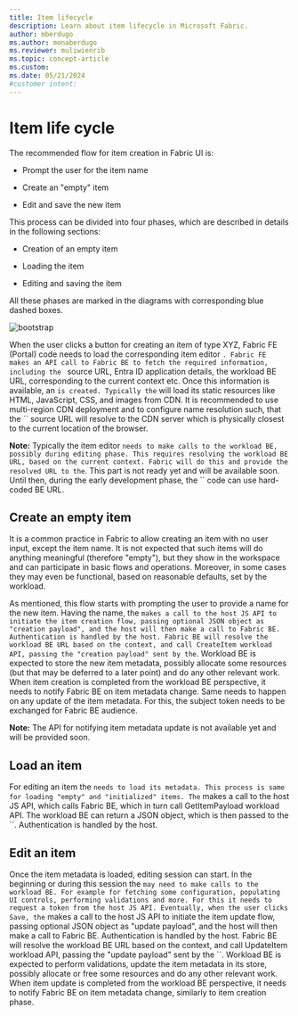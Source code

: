 ```yaml
---
title: Item lifecycle
description: Learn about item lifecycle in Microsoft Fabric.
author: mberdugo
ms.author: monaberdugo
ms.reviewer: muliwienrib
ms.topic: concept-article
ms.custom:
ms.date: 05/21/2024
#customer intent:
---
```


# Item life cycle 

The recommended flow for item creation in Fabric UI is: 

- Prompt the user for the item name 

- Create an "empty" item 

- Edit and save the new item 

This process can be divided into four phases, which are described in details in the following sections: 

- Creation of an empty item 

- Loading the item 

- Editing and saving the item 

All these phases are marked in the diagrams with corresponding blue dashed boxes. 

![bootstrap](bootstrap.png) 

When the user clicks a button for creating an item of type XYZ, Fabric FE (Portal) code needs to load the corresponding item editor ``. Fabric FE makes an API call to Fabric BE to fetch the required information, including the `` source URL, Entra ID application details, the workload BE URL, corresponding to the current context etc. Once this information is available, an `` is created. Typically the `` will load its static resources like HTML, JavaScript, CSS, and images from CDN. It is recommended to use multi-region CDN deployment and to configure name resolution such, that the `` source URL will resolve to the CDN server which is physically closest to the current location of the browser. 

**Note:**  Typically the item editor `` needs to make calls to the workload BE, possibly during editing phase. This requires resolving the workload BE URL, based on the current context. Fabric will do this and provide the resolved URL to the ``. This part is not ready yet and will be available soon. Until then, during the early development phase, the `` code can use hard-coded BE URL. 

## Create an empty item 

It is a common practice in Fabric to allow creating an item with no user input, except the item name. It is not expected that such items will do anything meaningful (therefore "empty"), but they show in the workspace and can participate in basic flows and operations. Moreover, in some cases they may even be functional, based on reasonable defaults, set by the workload. 

As mentioned, this flow starts with prompting the user to provide a name for the new item. Having the name, the `` makes a call to the host JS API to initiate the item creation flow, passing optional JSON object as "creation payload", and the host will then make a call to Fabric BE. Authentication is handled by the host. Fabric BE will resolve the workload BE URL based on the context, and call CreateItem workload API, passing the "creation payload" sent by the ``. Workload BE is expected to store the new item metadata, possibly allocate some resources (but that may be deferred to a later point) and do any other relevant work. When item creation is completed from the workload BE perspective, it needs to notify Fabric BE on item metadata change. Same needs to happen on any update of the item metadata. For this, the subject token needs to be exchanged for Fabric BE audience. 

**Note:**  The API for notifying item metadata update is not available yet and will be provided soon. 

## Load an item 

For editing an item the `` needs to load its metadata. This process is same for loading "empty" and "initialized" items. The `` makes a call to the host JS API, which calls Fabric BE, which in turn call GetItemPayload workload API. The workload BE can return a JSON object, which is then passed to the ``. Authentication is handled by the host. 

## Edit an item 

Once the item metadata is loaded, editing session can start. In the beginning or during this session the `` may need to make calls to the workload BE. For example for fetching some configuration, populating UI controls, performing validations and more. For this it needs to request a token from the host JS API. Eventually, when the user clicks Save, the `` makes a call to the host JS API to initiate the item update flow, passing optional JSON object as "update payload", and the host will then make a call to Fabric BE. Authentication is handled by the host. Fabric BE will resolve the workload BE URL based on the context, and call UpdateItem workload API, passing the "update payload" sent by the ``. Workload BE is expected to perform validations, update the item metadata in its store, possibly allocate or free some resources and do any other relevant work. When item update is completed from the workload BE perspective, it needs to notify Fabric BE on item metadata change, similarly to item creation phase. 

 